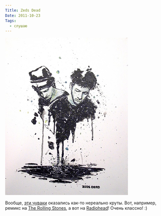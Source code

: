 ```yaml
---
Title: Zeds Dead
Date: 2011-10-23
Tags:
  - слушаю
---
```


![zeds_dead.jpg](images/zeds_dead.jpg)

Вообще, [эти чуваки](http://en.wikipedia.org/wiki/Zeds_Dead) оказались как-то нереально круты. Вот, например, ремикс на [The Rolling Stones](http://soundcloud.com/zedsdead/gimmie-shelter-zeds-dead-remix), а вот на [Radiohead](http://soundcloud.com/zedsdead/radiohead-pyramid-song-zeds-dead-illuminati-remix-1)! Очень классно! :)